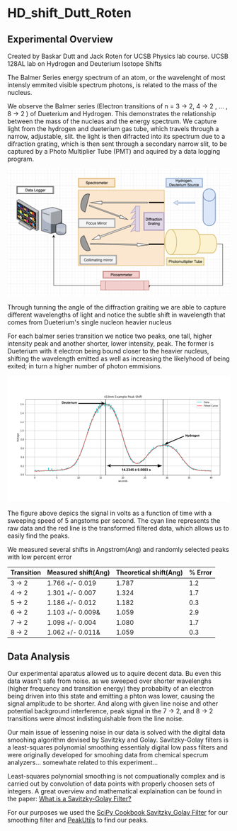 # HD_shift_Dutt_Roten

## Experimental Overview
Created by Baskar Dutt and Jack Roten for UCSB Physics lab course.
UCSB 128AL lab on Hydrogen and Deuterium Isotope Shifts

The Balmer Series energy spectrum of an atom, or the wavelenght of most intensly emmited visible spectrum photons, is related to the mass of the nucleus. 

We observe the Balmer series (Electron transitions of n = 3 -> 2, 4 -> 2 , ... , 8 -> 2 ) of Dueterium and Hydrogen. This demonstrates the relationship between the mass of the nucleas and the energy spectrum. We capture light from the hydrogen and dueterium gas tube, which travels through a narrow, adjustable, slit. the light is then difracted into its spectrum due to a difraction grating, which is then sent through a secondary narrow slit, to be captured by a Photo Multiplier Tube (PMT) and aquired by a data logging program.



![expDiagram.png](https://github.com/JackRoten/HD_shift_Dutt_Roten/blob/JackBranch/expDiagram.png)

Through tunning the angle of the diffraction graiting we are able to capture different wavelengths of light and notice the subtle shift in wavelength that comes from Dueterium's single nucleon heavier nucleus

For each balmer series transition we notice two peaks, one tall, higher intensity peak and another shorter, lower intensity, peak. The former is Dueterium with it electron being bound closer to the heavier nucleus, shifting the wavelength emitted as well as increasing the likelyhood of being exited; in turn a higher number of photon emmisions.

![410_Peak_shift_4.png](https://github.com/JackRoten/HD_shift_Dutt_Roten/blob/JackBranch/410_Peak_shift_4.png)

The figure above depics the signal in volts as a function of time with a sweeping speed of 5 angstoms per second. The cyan line represents the raw data and the red line is the transformed filtered data, which allows us to easily find the peaks.

We measured several shifts in Angstrom(Ang) and randomly selected peaks with low percent error

Transition | Measured shift(Ang)  | Theoretical shift(Ang) | % Error |
|-------|---------|--------|------|
| 3 -> 2 | 1.766 +/- 0.019   | 1.787  | 1.2 |
|4 -> 2 | 1.301 +/- 0.007   | 1.324 | 1.7 |
|5 -> 2 | 1.186 +/- 0.012  | 1.182 | 0.3 |
|6 -> 2  | 1.103 +/- 0.009& | 1.059   | 2.9 |
|7 -> 2  | 1.098 +/- 0.004 | 1.080  | 1.7 |
|8 -> 2  | 1.062 +/- 0.011&  | 1.059  | 0.3 |

## Data Analysis
Our experimental aparatus allowed us to aquire decent data. Bu even this data wasn't safe from noise. as we sweeped over shorter wavelenghs (higher frequency and transition energy) they probabilty of an electron being driven into this state and emitting a phton was lower, causing the signal amplitude to be shorter. And along with given line noise and other potential background interference, peak signal in the 7 -> 2, and 8 -> 2 transitions were almost indistinguishable from the line noise. 

Our main issue of lessening noise in our data is solved with the digital data smoohing algorithm devised by Savitzky and Golay. Savitzky-Golay filters is a least-squares polynomial smoothing essentialy digital low pass filters and were originally developed for smoohing data from chemical specrum analyzers... somewhate related to this experiment...

Least-squares polynomial smoothing is not compuationally complex and is carried out by convolution of data points with properly choosen sets of integers. A great overview and mathematical explaination can be found in the paper: [What is a Savitzky-Golay Filter?](https://inst.cs.berkeley.edu/~ee123/fa12/docs/SGFilter.pdf)

For our purposes we used the [SciPy Cookbook Savitzky_Golay Filter](https://scipy-cookbook.readthedocs.io/items/SavitzkyGolay.html) for our smoothing filter and [PeakUtils](https://peakutils.readthedocs.io/en/latest/tutorial_a.html) to find our peaks.

